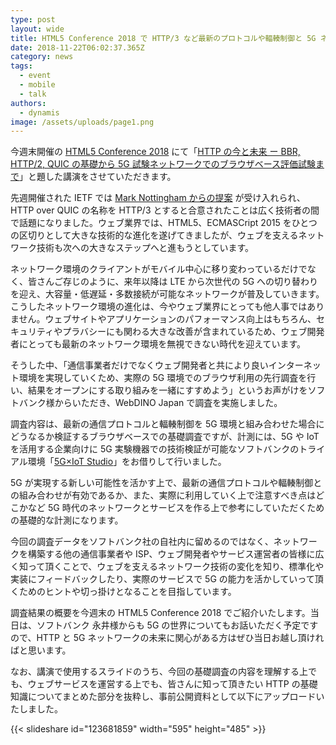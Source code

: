 ```yaml
---
type: post
layout: wide
title: HTML5 Conference 2018 で HTTP/3 など最新のプロトコルや輻輳制御と 5G ネットワークの関係について講演します
date: 2018-11-22T06:02:37.365Z
category: news
tags:
  - event
  - mobile
  - talk
authors:
  - dynamis
image: /assets/uploads/page1.png
---
```

今週末開催の [HTML5 Conference 2018](https://events.html5j.org/conference/2018/11/) にて「[HTTP の今と未来 ー BBR, HTTP/2, QUIC の基礎から 5G 試験ネットワークでのブラウザベース評価試験まで](https://events.html5j.org/conference/2018/11/session/#h5)」と題した講演をさせていただきます。

先週開催された IETF では [Mark Nottingham からの提案]((https://mailarchive.ietf.org/arch/msg/quic/RLRs4nB1lwFCZ_7k0iuz0ZBa35s)) が受け入れられ、HTTP over QUIC の名称を HTTP/3 とすると合意されたことは広く技術者の間で話題になりました。ウェブ業界では、HTML5、ECMASCript 2015 をひとつの区切りとして大きな技術的な進化を遂げてきましたが、ウェブを支えるネットワーク技術も次への大きなステップへと進もうとしています。

ネットワーク環境のクライアントがモバイル中心に移り変わっているだけでなく、皆さんご存じのように、来年以降は LTE から次世代の 5G への切り替わりを迎え、大容量・低遅延・多数接続が可能なネットワークが普及していきます。こうしたネットワーク環境の進化は、今やウェブ業界にとっても他人事ではありません。ウェブサイトやアプリケーションのパフォーマンス向上はもちろん、セキュリティやプラバシーにも関わる大きな改善が含まれているため、ウェブ開発者にとっても最新のネットワーク環境を無視できない時代を迎えています。

そうした中、「通信事業者だけでなくウェブ開発者と共により良いインターネット環境を実現していくため、実際の 5G 環境でのブラウザ利用の先行調査を行い、結果をオープンにする取り組みを一緒にすすめよう」というお声がけをソフトバンク様からいただき、WebDINO Japan で調査を実施しました。

調査内容は、最新の通信プロトコルと輻輳制御を 5G 環境と組み合わせた場合にどうなるか検証するブラウザベースでの基礎調査ですが、計測には、5G や IoT を活用する企業向けに 5G 実験機器での技術検証が可能なソフトバンクのトライアル環境「[5G×IoT Studio](https://www.softbank.jp/corp/group/sbm/news/press/2018/20180206_02/)」をお借りして行いました。

5G が実現する新しい可能性を活かす上で、最新の通信プロトコルや輻輳制御との組み合わせが有効であるか、また、実際に利用していく上で注意すべき点はどこかなど 5G 時代のネットワークとサービスを作る上で参考にしていただくための基礎的な計測になります。

今回の調査データをソフトバンク社の自社内に留めるのではなく、ネットワークを構築する他の通信事業者や ISP、ウェブ開発者やサービス運営者の皆様に広く知って頂くことで、ウェブを支えるネットワーク技術の変化を知り、標準化や実装にフィードバックしたり、実際のサービスで 5G の能力を活かしていって頂くためのヒントや切っ掛けとなることを目指しています。

調査結果の概要を今週末の HTML5 Conference 2018 でご紹介いたします。当日は、ソフトバンク 永井様からも 5G の世界についてもお話いただく予定ですので、HTTP と 5G ネットワークの未来に関心がある方はぜひ当日お越し頂ければと思います。

なお、講演で使用するスライドのうち、今回の基礎調査の内容を理解する上でも、ウェブサービスを運営する上でも、皆さんに知って頂きたい HTTP の基礎知識についてまとめた部分を抜粋し、事前公開資料として以下にアップロードいたしました。

{{< slideshare id="123681859" width="595" height="485" >}}

